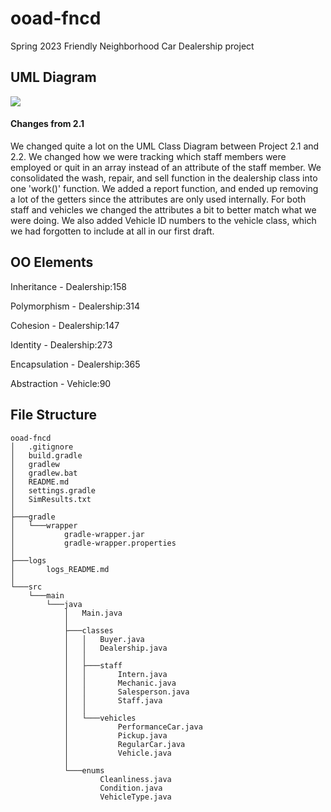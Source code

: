 # ooad-fncd
Spring 2023 Friendly Neighborhood Car Dealership project

## UML Diagram
![](..\ooad-fncd\UMLDiagram.png)

#### Changes from 2.1
We changed quite a lot on the UML Class Diagram between Project 2.1 and 2.2. We changed how we were tracking which staff members were employed or quit in an array instead of an attribute of the staff member. We consolidated the wash, repair, and sell function in the dealership class into one 'work()' function. We added a report function, and ended up removing a lot of the getters since the attributes are only used internally. For both staff and vehicles we changed the attributes a bit to better match what we were doing. We also added Vehicle ID numbers to the vehicle class, which we had forgotten to include at all in our first draft.

## OO Elements
Inheritance - Dealership:158

Polymorphism - Dealership:314

Cohesion - Dealership:147

Identity - Dealership:273

Encapsulation - Dealership:365

Abstraction - Vehicle:90
## File Structure
```
ooad-fncd
│   .gitignore
│   build.gradle
│   gradlew
│   gradlew.bat
│   README.md
│   settings.gradle
│   SimResults.txt
│
├───gradle
│   └───wrapper
│           gradle-wrapper.jar
│           gradle-wrapper.properties
│
├───logs
│       logs_README.md
│
└───src
    └───main
        └───java
            │   Main.java
            │
            ├───classes
            │   │   Buyer.java
            │   │   Dealership.java
            │   │
            │   ├───staff
            │   │       Intern.java
            │   │       Mechanic.java
            │   │       Salesperson.java
            │   │       Staff.java
            │   │
            │   └───vehicles
            │           PerformanceCar.java
            │           Pickup.java
            │           RegularCar.java
            │           Vehicle.java
            │
            └───enums
                    Cleanliness.java
                    Condition.java
                    VehicleType.java
```